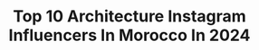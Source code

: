 ---
title: Top 10 Architecture Instagram Influencers In Morocco In 2024
description: >-
  Find top architecture Instagram influencers in Morocco in 2024. Most popular hashtags: #morocco #travelphotography #maroc #visitmorocco.
platform: Instagram
hits: 19
text_top: Analyze the top-rated Instagram profiles on inBeat.
text_bottom: Our database holds 19 Instagram influencers like this in Morocco for you to connect with.
profiles:
  - username: "aida.benchemsi"
    fullname: >-
      Aïda Benchemsi
    bio: >-
      •Welcome to my journey ☀️ •Visual diary 📸📽 •Master degree in Architecture & Photography •📍Morocco-Canada •Content creator
    location: "Morocco"
    followers: 195857
    engagement: 90
    commentsToLikes: 0.009250
    id: ck6u2mz7isqns0j712q3pz7s3
    verified: false
    hashtags: "#architecture, #videooftheday, #moment, #mum"
  - username: "allthewildair"
    fullname: >-
      GIGI ALY
    bio: >-
      architecture | interiors | travel allthewildair@gmail.com 📷 @crofthousela Los Angeles, CA 🇪🇬
    location: "Morocco"
    followers: 17223
    engagement: 175
    commentsToLikes: 0.022682
    id: ck5hmrng9mhsd0i11mn457wlm
    verified: false
    hashtags: "#beigeaesthetic, #mytinyatlas, #iamtb, #theslowdowncollective"
  - username: "andrevicentegoncalves"
    fullname: >-
      Andre Goncalves
    bio: >-
      Documenting architecture and my daily travel adventures! FB: andrevgoncalves | Email: andre@andrevicentegoncalves.com | Windows of the World Prints:
    location: "Morocco"
    followers: 15282
    engagement: 628
    commentsToLikes: 0.014631
    id: ck6txdyj3xa690j71eqkcflom
    verified: false
    hashtags: "#brokenpistonsmc, #picosdeeuropa"
  - username: "souhail_aouin"
    fullname: >-
      🇲🇦🖤📸 🆂🅾🆄🅷🅰🅸🅻🦁🅰🅾🆄🅸🅽 📸🖤🇲🇦
    bio: >-
      انا تيعجبني نصور ونعدل تصاور هاد تصاور لي حاط مصورهم ومعدلهم انا نتمنا اعجبكم هادشي لي تنحط وشكرا على دعم 🖤🖤🖤🙏🏻
    location: "Morocco"
    followers: 1827
    engagement: 415
    commentsToLikes: 0.053999
    id: ckf5uook5lpbl0j23fhojkmv7
    verified: false
    hashtags: "#streetphotography, #flowerphotography, #likeforlikes, #musician"
  - username: "luciedvorakovaphoto"
    fullname: >-
      Lucie Dvorakova
    bio: >-
      Photographer portrait/emotion/fashion/wedding🤍 Brno, Praha, anywhere and worldwide email: luciedvorakovaphoto@gmail.com
    location: "Morocco"
    followers: 12091
    engagement: 98
    commentsToLikes: 0.011515
    id: ck5cee5h6kumb0i11bl4hq2zl
    verified: false
    hashtags: "#artportrait, #artphotography, #portretnifotografie, #bnwportrait"
  - username: "riadlovers"
    fullname: >-
      Travel / Morocco / Riad
    bio: >-
      ✨RIAD INSPO since 2017 ✨ Creating content for riads! Do you want to be featured? 🌟DM US FOR MORE🌟 👉🏼 #riadlovers
    location: "Morocco"
    followers: 150789
    engagement: 159
    commentsToLikes: 0.021107
    id: ck5qb7k6gk7p80i11sezt6qh1
    verified: false
    hashtags: "#discovermorocco, #exploremorocco, #moroccogram, #moroccotrip"
  - username: "oujador"
    fullname: >-
      𝗔𝗬𝗢𝗨𝗕 𝗢𝗨𝗝𝗔𝗗𝗢𝗥 🎬
    bio: >-
      Legend I'm muslim Ayoub Oujador , 23 PHOTOGRAPHIE 📷 Video maker 🎬🎥 / DIRECTOR 📽 Be Different 🤙 Meilleur Clip 2018 (NTM)🥇 📍From Tangier , Morocco 🇲🇦
    location: "Morocco"
    followers: 16820
    engagement: 1111
    commentsToLikes: 0.044676
    id: ck0w2dw6onv2c0i19defb95ql
    verified: false
    hashtags: "#canonphotography, #photographyislife, #naturephotography, #bookphotography"
  - username: "dy_anas"
    fullname: >-
      travel, explore, adventures
    bio: >-
      Daily dose of beautiful Morocco 🇲🇦 contact@dyanas.com .
    location: "Morocco"
    followers: 25547
    engagement: 460
    commentsToLikes: 0.055193
    id: ck137k25ubxqy0i190665e154
    verified: false
    hashtags: "#travel, #marrakesh, #trip, #ad"
  - username: "june.and.blue"
    fullname: >-
      Becca | Moroccan Rugs
    bio: >-
      Vintage + Bespoke handmade Moroccan rugs 🇺🇸 living in 🇫🇷 via 🇲🇦⁣+🇳🇱 Currently renovating 🏡🔨 rugs ship free worldwide ＳＨＯＰ👇🏻
    location: "Morocco"
    followers: 24697
    engagement: 238
    commentsToLikes: 0.083183
    id: ck0tw5yfhe60f0i190xiztr6c
    verified: false
    hashtags: "#interiordesign, #renovation, #apartmenttherapy, #elledecor"
  - username: "morocco_trips_guide"
    fullname: >-
      Morocco trips guide
    bio: >-
      📍Morocco 🇲🇦 🇲🇦 Let's Get wander-fully lost🇲🇦 💎Explore #Morocco with us
    location: "Morocco"
    followers: 16265
    engagement: 479
    commentsToLikes: 0.007720
    id: ckaown91v9lde0i78e5ktlx30
    verified: false
    hashtags: "#marruecos, #beautifulmorocco, #magicalmorocco, #riad"
---